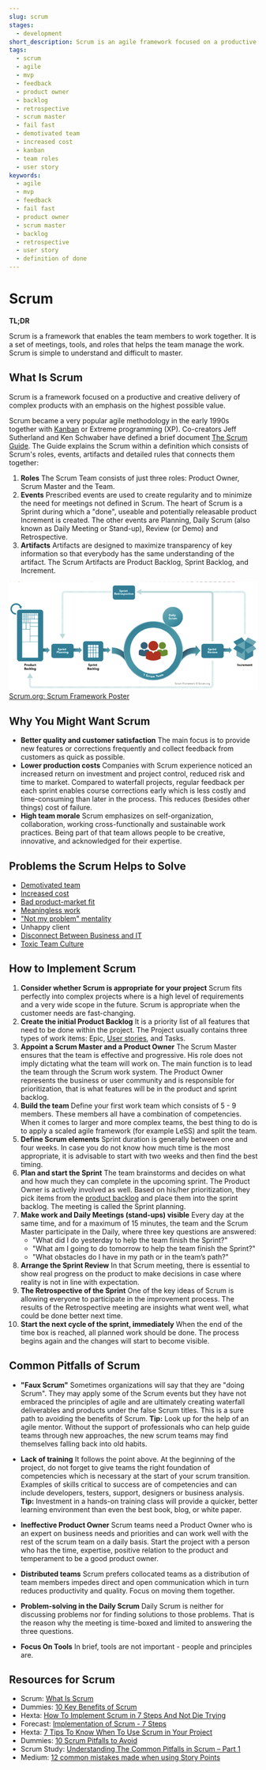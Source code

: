 ```yaml
---
slug: scrum
stages:
  - development
short_description: Scrum is an agile framework focused on a productive and creative delivery of complex products with an emphasis on the highest possible value. Scrum is lightweight, simple to understand and difficult to master.
tags:
  - scrum
  - agile
  - mvp
  - feedback
  - product owner
  - backlog
  - retrospective
  - scrum master
  - fail fast
  - demotivated team
  - increased cost
  - kanban
  - team roles
  - user story
keywords:
  - agile
  - mvp
  - feedback
  - fail fast
  - product owner
  - scrum master
  - backlog
  - retrospective
  - user story
  - definition of done
---
```


# Scrum

**TL;DR**

Scrum is a framework that enables the team members to work together. It is a set of meetings, tools, and roles that helps the team manage the work. Scrum is simple to understand and difficult to master.

## What Is Scrum

Scrum is a framework focused on a productive and creative delivery of complex products with an emphasis on the highest possible value.

Scrum became a very popular agile methodology in the early 1990s together with [Kanban](/practices/kanban) or Extreme programming (XP). Co-creators Jeff Sutherland and Ken Schwaber have defined a brief document [The Scrum Guide](https://www.scrumguides.org/scrum-guide.html). The Guide explains the Scrum within a definition which consists of Scrum's roles, events, artifacts and detailed rules that connects them together:

1. **Roles**
   The Scrum Team consists of just three roles: Product Owner, Scrum Master and the Team.
2. **Events**
   Prescribed events are used to create regularity and to minimize the need for meetings not defined in Scrum. The heart of Scrum is a Sprint during which a "done", useable and potentially releasable product Increment is created. The other events are Planning, Daily Scrum (also known as Daily Meeting or Stand-up), Review (or Demo) and Retrospective.
3. **Artifacts**
   Artifacts are designed to maximize transparency of key information so that everybody has the same understanding of the artifact. The Scrum Artifacts are Product Backlog, Sprint Backlog, and Increment.

![Scrum](/files/scrum.png)
[Scrum.org: Scrum Framework Poster](https://www.scrum.org/resources/scrum-framework-poster)

## Why You Might Want Scrum

- **Better quality and customer satisfaction**
  The main focus is to provide new features or corrections frequently and collect feedback from customers as quick as possible.
- **Lower production costs**
  Companies with Scrum experience noticed an increased return on investment and project control, reduced risk and time to market. Compared to waterfall projects, regular feedback per each sprint enables course corrections early which is less costly and time-consuming than later in the process. This reduces (besides other things) cost of failure.
- **High team morale**
  Scrum emphasizes on self-organization, collaboration, working cross-functionally and sustainable work practices. Being part of that team allows people to be creative, innovative, and acknowledged for their expertise.

## Problems the Scrum Helps to Solve

- [Demotivated team](/problems/demotivated-team)
- [Increased cost](/problems/increased-cost)
- [Bad product-market fit](/problems/bad-product-market-fit)
- [Meaningless work](/problems/meaningless-work)
- ["Not my problem" mentality](/problems/not-my-problem-mentality)
- Unhappy client
- [Disconnect Between Business and IT](/problems/disconnect-between-business-and-it)
- [Toxic Team Culture](/problems/toxic-team-culture)

## How to Implement Scrum

1. **Consider whether Scrum is appropriate for your project**
   Scrum fits perfectly into complex projects where is a high level of requirements and a very wide scope in the future. Scrum is appropriate when the customer needs are fast-changing.
2. **Create the initial Product Backlog**
   It is a priority list of all features that need to be done within the project. The Project
   usually contains three types of work items: Epic, [User stories](/practices/user-stories), and Tasks.
3. **Appoint a Scrum Master and a Product Owner**
   The Scrum Master ensures that the team is effective and progressive. His role does not imply dictating what the team will work on. The main function is to lead the team through the Scrum work system.
   The Product Owner represents the business or user community and is responsible for prioritization, that is what features will be in the product and sprint backlog.
4. **Build the team**
   Define your first work team which consists of 5 - 9 members. These members all have a combination of competencies. When it comes to larger and more complex teams, the best thing to do is to apply a scaled agile framework (for example LeSS) and split the team.
5. **Define Scrum elements**
   Sprint duration is generally between one and four weeks. In case you do not know how much time is the most appropriate, it is advisable to start with two weeks and then find the best timing.
6. **Plan and start the Sprint**
   The team brainstorms and decides on what and how much they can complete in the upcoming sprint. The Product Owner is actively involved as well. Based on his/her prioritization, they pick items from the [product backlog](/practices/product-backlog) and place them into the sprint backlog. The meeting is called the Sprint planning.
7. **Make work and Daily Meetings (stand-ups) visible**
   Every day at the same time, and for a maximum of 15 minutes, the team and the Scrum Master participate in the Daily, where three key questions are answered:
   - "What did I do yesterday to help the team finish the Sprint?"
   - "What am I going to do tomorrow to help the team finish the Sprint?"
   - "What obstacles do I have in my path or in the team’s path?"
8. **Arrange the Sprint Review**
   In that Scrum meeting, there is essential to show real progress on the product to make decisions in case where reality is not in line with expectation.
9. **The Retrospective of the Sprint**
   One of the key ideas of Scrum is allowing everyone to participate in the improvement process. The results of the Retrospective meeting are insights what went well, what could be done better next time.
10. **Start the next cycle of the sprint, immediately**
    When the end of the time box is reached, all planned work should be done. The process begins again and the changes will start to become visible.

## Common Pitfalls of Scrum

- **"Faux Scrum"**
  Sometimes organizations will say that they are "doing Scrum". They may apply some of the Scrum events but they have not embraced the principles of agile and are ultimately creating waterfall deliverables and products under the false Scrum titles. This is a sure path to avoiding the benefits of Scrum.
  **Tip:** Look up for the help of an agile mentor. Without the support of professionals who can help guide teams through new approaches, the new scrum teams may find themselves falling back into old habits.

- **Lack of training**
  It follows the point above. At the beginning of the project, do not forget to give teams the right foundation of competencies which is necessary at the start of your scrum transition. Examples of skills critical to success are of competencies and can include developers, testers, support, designers or business analysis.
  **Tip:** Investment in a hands-on training class will provide a quicker, better learning environment than even the best book, blog, or white paper.

- **Ineffective Product Owner**
  Scrum teams need a Product Owner who is an expert on business needs and priorities and can work well with the rest of the scrum team on a daily basis. Start the project with a person who has the time, expertise, positive relation to the product and temperament to be a good product owner.
- **Distributed teams**
  Scrum prefers collocated teams as a distribution of team members impedes direct and open communication which in turn reduces productivity and quality. Focus on moving them together.
- **Problem-solving in the Daily Scrum**
  Daily Scrum is neither for discussing problems nor for finding solutions to those problems. That is the reason why the meeting is time-boxed and limited to answering the three questions.
- **Focus On Tools**
  In brief, tools are not important - people and principles are.

## Resources for Scrum

- Scrum: [What Is Scrum](https://www.scrum.org/resources/what-is-scrum)
- Dummies: [10 Key Benefits of Scrum](https://www.dummies.com/careers/project-management/10-key-benefits-of-scrum/)
- Hexta: [How To Implement Scrum in 7 Steps And Not Die Trying](https://www.hexacta.com/2019/01/21/how-to-implement-scrum-in-7-steps-and-not-die-trying/)
- Forecast: [Implementation of Scrum - 7 Steps](https://blog.forecast.it/implementation-of-scrum-7-steps)
- Hexta: [7 Tips To Know When To Use Scrum in Your Project](https://www.hexacta.com/2018/09/10/7-tips-to-know-when-to-use-scrum-in-your-project/)
- Dummies: [10 Scrum Pitfalls to Avoid](https://www.dummies.com/careers/project-management/10-scrum-pitfalls-to-avoid/)
- Scrum Study: [Understanding The Common Pitfalls in Scrum – Part 1](http://blog.scrumstudy.com/understanding-the-common-pitfalls-in-scrum-part-1/)
- Medium: [12 common mistakes made when using Story Points](https://medium.com/@mdalmijn/12-common-mistakes-made-when-using-story-points-f0bb9212d2f7)
